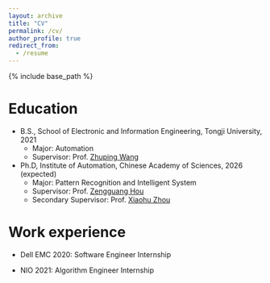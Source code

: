 ```yaml
---
layout: archive
title: "CV"
permalink: /cv/
author_profile: true
redirect_from:
  - /resume
---
```


{% include base_path %}

Education
======
* B.S., School of Electronic and Information Engineering, Tongji University, 2021
  * Major: Automation
  * Supervisor: Prof. [Zhuping Wang](https://ivcm.tongji.edu.cn/info/1100/1178.htm)
* Ph.D, Institute of Automation, Chinese Academy of Sciences, 2026 (expected)
  * Major: Pattern Recognition and Intelligent System   
  * Supervisor: Prof. [Zengguang Hou](https://people.ucas.ac.cn/~houzengguang)
  * Secondary Supervisor: Prof. [Xiaohu Zhou](https://people.ucas.edu.cn/~xhz)
  
Work experience
======
* Dell EMC 2020: Software Engineer Internship

* NIO 2021: Algorithm Engineer Internship
  

